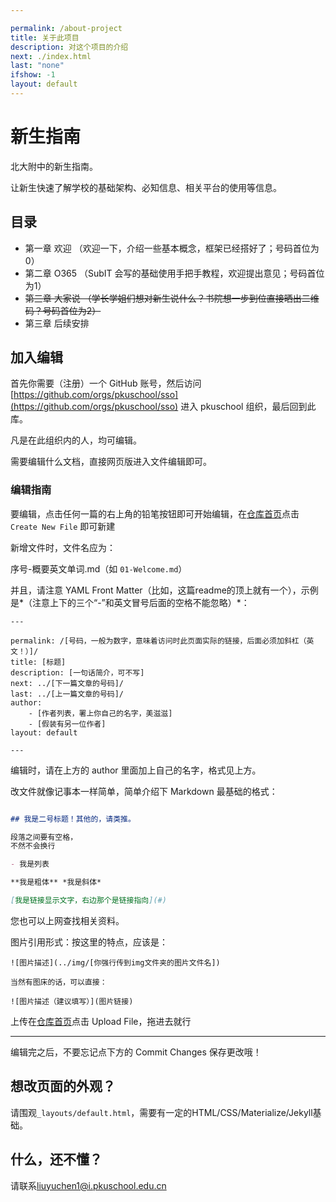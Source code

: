 ```yaml
---

permalink: /about-project
title: 关于此项目
description: 对这个项目的介绍
next: ./index.html
last: "none"
ifshow: -1
layout: default
---
```


# 新生指南

北大附中的新生指南。

让新生快速了解学校的基础架构、必知信息、相关平台的使用等信息。

## 目录

- 第一章 欢迎 （欢迎一下，介绍一些基本概念，框架已经搭好了；号码首位为0）
- 第二章 O365 （SubIT 会写的基础使用手把手教程，欢迎提出意见；号码首位为1）
- ~~第三章 大家说 （学长学姐们想对新生说什么？书院想一步到位直接晒出二维码？号码首位为2）~~
- 第三章 后续安排


## 加入编辑

首先你需要（注册）一个 GitHub 账号，然后访问 [https://github.com/orgs/pkuschool/sso](https://github.com/orgs/pkuschool/sso) 进入 pkuschool 组织，最后回到此库。

凡是在此组织内的人，均可编辑。

需要编辑什么文档，直接网页版进入文件编辑即可。


### 编辑指南

要编辑，点击任何一篇的右上角的铅笔按钮即可开始编辑，在[仓库首页](https://github.com/pkuschool/intro)点击 ```Create New File``` 即可新建

新增文件时，文件名应为：

序号-概要英文单词.md（如 ``` 01-Welcome.md ```）

并且，请注意 YAML Front Matter（比如，这篇readme的顶上就有一个），示例是*（注意上下的三个“-”和英文冒号后面的空格不能忽略）*：

```
---

permalink: /[号码，一般为数字，意味着访问时此页面实际的链接，后面必须加斜杠（英文！）]/
title: [标题]
description: [一句话简介，可不写]
next: ../[下一篇文章的号码]/
last: ../[上一篇文章的号码]/
author:
    - [作者列表，署上你自己的名字，美滋滋]
    - [假装有另一位作者]
layout: default

---
```

编辑时，请在上方的 author 里面加上自己的名字，格式见上方。

改文件就像记事本一样简单，简单介绍下 Markdown 最基础的格式：

```markdown

## 我是二号标题！其他的，请类推。

段落之间要有空格，
不然不会换行

- 我是列表

**我是粗体** *我是斜体*

[我是链接显示文字，右边那个是链接指向](#)
```

您也可以上网查找相关资料。

图片引用形式：按这里的特点，应该是：

```
![图片描述](../img/[你强行传到img文件夹的图片文件名])

当然有图床的话，可以直接：

![图片描述（建议填写）](图片链接)
```

上传在[仓库首页](https://github.com/pkuschool/intro)点击 Upload File，拖进去就行

---

编辑完之后，不要忘记点下方的 Commit Changes 保存更改哦！

## 想改页面的外观？

请围观```_layouts/default.html```，需要有一定的HTML/CSS/Materialize/Jekyll基础。

## 什么，还不懂？

请联系<liuyuchen1@i.pkuschool.edu.cn>
